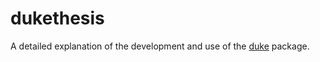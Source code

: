 # dukethesis
A detailed explanation of the development and use of the [duke](https://aidangildea.github.io/duke/) package.
